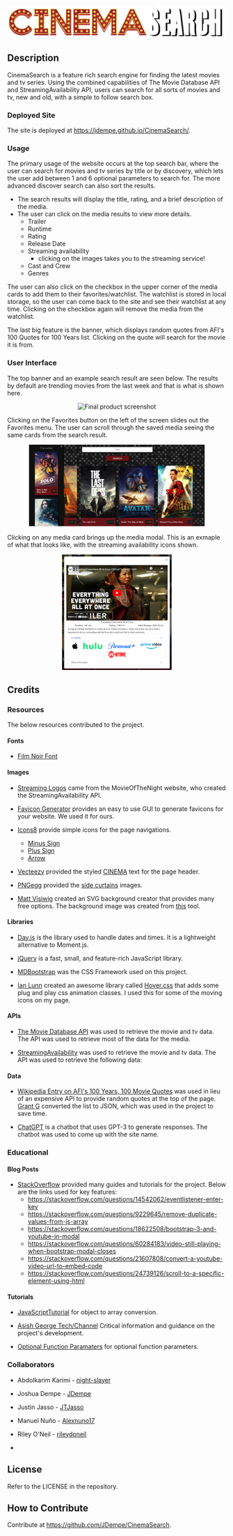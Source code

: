 <p align="center"><img src="./assets/images/header-images/cinemasearchbanner.png?raw=true" alt="CINEMA SEARCH"/></p>

## Description

CinemaSearch is a feature rich search engine for finding the latest movies and tv series.  Using the combined capabilities of The Movie Database API and StreamingAvailability API, users can search for all sorts of movies and tv, new and old, with a simple to follow search box.

### Deployed Site

The site is deployed at https://jdempe.github.io/CinemaSearch/.

### Usage

The primary usage of the website occurs at the top search bar, where the user can search for movies and tv series by title or by discovery, which lets the user add between 1 and 6 optional parameters to search for.  The more advanced discover search can also sort the results.

- The search results will display the title, rating, and a brief description of the media.
- The user can click on the media results to view more details.
  - Trailer
  - Runtime
  - Rating
  - Release Date
  - Streaming availability
    - clicking on the images takes you to the streaming service!
  - Cast and Crew
  - Genres

The user can also click on the checkbox in the upper corner of the media cards to add them to their favorites/watchlist. The watchlist is stored in local storage, so the user can come back to the site and see their watchlist at any time.  Clicking on the checkbox again will remove the media from the watchlist.

The last big feature is the banner, which displays random quotes from AFI's 100 Quotes for 100 Years list.  Clicking on the quote will search for the movie it is from.

### User Interface

The top banner and an example search result are seen below.  The results by default are trending movies from the last week and that is what is shown here.

<p align="center"><img src="./assets/images/screenshot_final.png?raw=true" alt="Final product screenshot" width=80%/></p>

Clicking on the Favorites button on the left of the screen slides out the Favorites menu.  The user can scroll through the saved media seeing the same cards from the search result.

<p align="center"><img src="./assets/images/favorites.png?raw=true" alt="favorites sidebar screenshot" width=80%/></p>

Clicking on any media card brings up the media modal.  This is an exmaple of what that looks like, with the streaming availability icons shown.

<p align="center"><img src="./assets/images/modal.png?raw=true" alt="media modal" width=50%/></p>

## Credits


### Resources

The below resources contributed to the project.


#### Fonts

- [Film Noir Font](https://www.fontspace.com/film-noir-font-f41004)

#### Images
- [Streaming Logos](https://www.movieofthenight.com/) came from the MovieOfTheNight website, who created the StreamingAvailability API.
- [Favicon Generator](https://favicon.io/favicon-generator/) provides an easy to use GUI to generate favicons for your website.  We used it for ours.

- [Icons8](https://icons8.com/icons/) provide simple icons for the page navigations.
  - [Minus Sign](https://icons8.com/icon/59837/minus)
  - [Plus Sign](https://icons8.com/icon/59864/plus)
  - [Arrow](https://icons8.com/icon/100040/up-arrow)
  
- [Vecteezy](https://www.vecteezy.com/) provided the styled [CINEMA](https://www.vecteezy.com/vector-art/540684-cinema-banner-alphabet-sign-marquee-light-bulb-vintage) text for the page header.

- [PNGegg](https://www.pngegg.com/) provided the [side curtains](https://www.pngegg.com/en/png-dhrgx) images.

- [Matt Visiwig](https://twitter.com/MattVisiwig) created an SVG background creator that provides many free options.  The background image was created from [this](https://www.svgbackgrounds.com/) tool.


#### Libraries

- [Day.js](https://day.js.org/) is the library used to handle dates and times.  It is a lightweight alternative to Moment.js.

- [jQuery](https://jquery.com/) is a fast, small, and feature-rich JavaScript library.

- [MDBootstrap](https://mdbootstrap.com/) was the CSS Framework used on this project.

- [Ian Lunn](https://github.com/IanLunn) created an awesome library called [Hover.css](https://twitter.com/davidmacd) that adds some plug and play css animation classes.  I used this for some of the moving icons on my page.

#### APIs

- [The Movie Database API](https://developers.themoviedb.org/3/getting-started/introduction) was used to retrieve the movie and tv data.  The API was used to retrieve most of the data for the media.

- [StreamingAvailability](https://developers.themoviedb.org/3/getting-started/introduction) was used to retrieve the movie and tv data.  The API was used to retrieve the following data:

#### Data

- [Wikipedia Entry on AFI's 100 Years, 100 Movie Quotes](https://en.wikipedia.org/wiki/AFI%27s_100_Years...100_Movie_Quotes) was used in lieu of an expensive API to provide random quotes at the top of the page. [Grant G](https://gist.github.com/grant0417/59022d88dfeb5aadf9f6dc2f974f9c79) converted the list to JSON, which was used in the project to save time.
  

- [ChatGPT](https://chat.openai.com/) is a chatbot that uses GPT-3 to generate responses.  The chatbot was used to come up with the site name.

### Educational
#### Blog Posts

- [StackOverflow](https://stackoverflow.com/) provided many guides and tutorials for the project.  Below are the links used for key features:
  - https://stackoverflow.com/questions/14542062/eventlistener-enter-key
  - https://stackoverflow.com/questions/9229645/remove-duplicate-values-from-js-array
  - https://stackoverflow.com/questions/18622508/bootstrap-3-and-youtube-in-modal
  - https://stackoverflow.com/questions/60284183/video-still-playing-when-bootstrap-modal-closes
  - https://stackoverflow.com/questions/21607808/convert-a-youtube-video-url-to-embed-code
  - https://stackoverflow.com/questions/24739126/scroll-to-a-specific-element-using-html

#### Tutorials

- [JavaScriptTutorial](https://www.javascripttutorial.net/object/convert-an-object-to-an-array-in-javascript/) for object to array conversion.
  
- [Asish George Tech/Channel](https://youtu.be/zrv_SAnnmtk/) Critical information and guidance on the project's development.

- [Optional Function Paramaters](https://www.geeksforgeeks.org/how-to-declare-the-optional-function-parameters-in-javascript/) for optional function parameters.


  
### Collaborators

- Abdolkarim Karimi - [night-slayer](https://github.com/mackarimi)
- Joshua Dempe - [JDempe](https://github.com/JDempe)
- Justin Jasso - [JTJasso](https://github.com/JTJasso)
- Manuel Nuño - [Alexnuno17](https://github.com/Alexnuno17)
- Riley O'Neil - [rileydoneil](https://github.com/rileydoneil)

-

## License

Refer to the LICENSE in the repository.

## How to Contribute

Contribute at https://github.com/JDempe/CinemaSearch.
